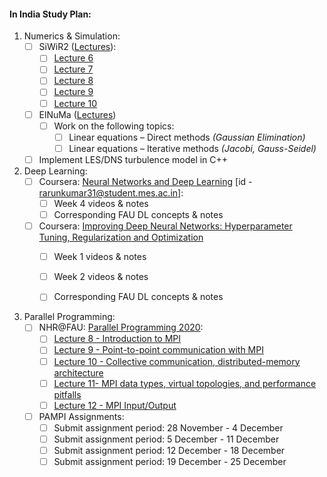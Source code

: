 #### In India Study Plan:

1. Numerics & Simulation:
    - [ ] SiWiR2 ([Lectures](https://www.fau.tv/course/id/2388)):
        - [ ] [Lecture 6](https://www.fau.tv/clip/id/33302)
        - [ ] [Lecture 7](https://www.fau.tv/clip/id/33483)
        - [ ] [Lecture 8](https://www.fau.tv/clip/id/33765)
        - [ ] [Lecture 9](https://www.fau.tv/clip/id/34174)
        - [ ] [Lecture 10](https://www.fau.tv/clip/id/34616)
    - [ ] ElNuMa ([Lectures](https://www.fau.tv/course/id/1935))
        - [ ] Work on the following topics:
            - [ ] Linear equations – Direct methods _(Gaussian Elimination)_
            - [ ] Linear equations – Iterative methods _(Jacobi, Gauss-Seidel)_
    - [ ] Implement LES/DNS turbulence model in C++

2. Deep Learning:
    - [ ] Coursera: [Neural Networks and Deep Learning](https://www.coursera.org/learn/neural-networks-deep-learning) [id - rarunkumar31@student.mes.ac.in]:
        - [ ] Week 4 videos & notes
        - [ ] Corresponding FAU DL concepts & notes
    - [ ] Coursera: [Improving Deep Neural Networks: Hyperparameter Tuning, Regularization and Optimization](https://www.coursera.org/learn/deep-neural-network)
        - [ ] Week 1 videos & notes
        - [ ] Week 2 videos & notes
        - [ ] Corresponding FAU DL concepts & notes


3. Parallel Programming:
    - [ ] NHR@FAU: [Parallel Programming 2020](https://www.youtube.com/playlist?list=PLxVedhmuwLq2Ie88ODuZufCGorawPO1AP):
        - [ ] [Lecture 8 - Introduction to MPI](https://www.youtube.com/watch?v=SCIYgBIm6LM)
        - [ ] [Lecture 9 - Point-to-point communication with MPI](https://www.youtube.com/watch?v=3LiIZCWf_5Q)
        - [ ] [Lecture 10 - Collective communication, distributed-memory architecture](https://www.youtube.com/watch?v=ryC-L3qF33k)
        - [ ] [Lecture 11- MPI data types, virtual topologies, and performance pitfalls](https://www.youtube.com/watch?v=nNCDgAU76D0)
        - [ ] [Lecture 12 - MPI Input/Output](https://www.youtube.com/watch?v=rImhPTL3YXQ)
    - [ ] PAMPI Assignments:
        - [ ] Submit assignment period: 28 November - 4 December
        - [ ] Submit assignment period: 5 December - 11 December
        - [ ] Submit assignment period: 12 December - 18 December
        - [ ] Submit assignment period: 19 December - 25 December
